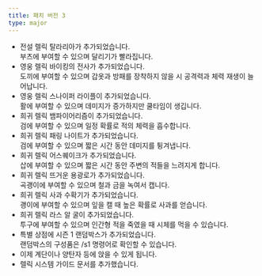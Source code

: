 ```yaml
---
title: 패치 버전 3
type: major
---
```


* 전설 렐릭 탈라리아가 추가되었습니다.<br>부츠에 부여할 수 있으며 달리기가 빨라집니다.
* 영웅 렐릭 바이킹의 전사가 추가되었습니다.<br>도끼에 부여할 수 있으며 갑옷과 방패를 장착하지 않을 시 공격력과 체력 재생이 늘어납니다.
* 영웅 렐릭 스나이퍼 라이플이 추가되었습니다.<br>활에 부여할 수 있으며 데미지가 증가하지만 쿨타임이 생깁니다.
* 희귀 렐릭 뱀파이어리즘이 추가되었습니다.<br>검에 부여할 수 있으며 일정 확률로 적의 체력을 흡수합니다.
* 희귀 렐릭 패링 나이트가 추가되었습니다.<br>검에 부여할 수 있으며 짧은 시간 동안 데미지를 튕겨냅니다.
* 희귀 렐릭 어스퀘이크가 추가되었습니다.<br>삽에 부여할 수 있으며 짧은 시간 동안 주변의 적들을 느려지게 합니다.
* 희귀 렐릭 뜨거운 용광로가 추가되었습니다.<br>곡괭이에 부여할 수 있으며 철과 금을 녹여서 캡니다.
* 희귀 렐릭 사과 수확기가 추가되었습니다.<br>괭이에 부여할 수 있으며 잎을 캘 때 높은 확률로 사과를 얻습니다.
* 희귀 렐릭 라스 알 굴이 추가되었습니다.<br>투구에 부여할 수 있으며 인간형 적을 죽였을 때 시체를 먹을 수 있습니다.
* 특별 상점에 시즌 1 랜덤박스가 추가되었습니다.<br>랜덤박스의 구성품은 /s1 명령어로 확인할 수 있습니다.
* 이제 계단이나 양탄자 등에 앉을 수 있게 됩니다.
* 렐릭 시스템 가이드 문서를 추가했습니다.